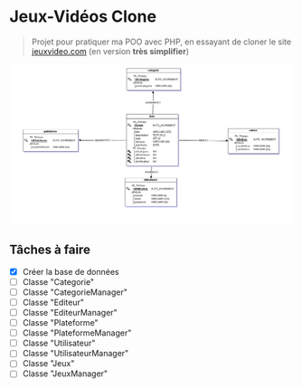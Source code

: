 # Jeux-Vidéos Clone
> Projet pour pratiquer ma POO avec PHP, en essayant de cloner le site [jeuxvideo.com](https://www.jeuxvideo.com/) (en version __très simplifier__)

![](header.png)

## Tâches à faire

- [x] Créer la base de données
- [ ] Classe "Categorie"
- [ ] Classe "CategorieManager"
- [ ] Classe "Editeur"
- [ ] Classe "EditeurManager"
- [ ] Classe "Plateforme"
- [ ] Classe "PlateformeManager"
- [ ] Classe "Utilisateur"
- [ ] Classe "UtilisateurManager"
- [ ] Classe "Jeux"
- [ ] Classe "JeuxManager"

